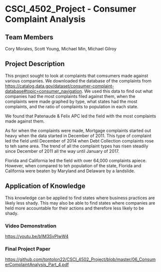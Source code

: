 # CSCI_4502_Project - Consumer Complaint Analysis

## Team Members

Cory Morales, Scott Young, Michael Min, Michael Gilroy

## Project Description

This project sought to look at complaints that comsumers made against various companies. We downloaded the database of the complaints from https://catalog.data.gov/dataset/consumer-complaint-database#topic=consumer_navigation. We used this data to find out what companies had the most complaints filed against them, when the complaints were made graphed by type, what states had the most complaints, and the ratio of complaints to population in each state.

We found that Patenaude & Felix APC led the field with the most complaints made against them. 

As for when the complaints were made, Mortgage complaints started out heavy when the data started in December of 2011. This type of complaint led the field until December of 2014 when Debt Collection complaints rose to teh same area. The trend of all the complaint types has risen steadily since December of 2011 all the way until January of 2017.

Florida and California led the field with over 64,000 complaints apiece. However, when compared to teh population of the state, Florida and California were beaten by Maryland and Delaware by a landslide.

## Application of Knowledge

This knowledge can be applied to find states where business practices are likely less shady. This may also be able to find states where companies are held more accountable for their actions and therefore less likely to be shady.

### Video Demonstration

https://youtu.be/b1M3SvPIwW4

### Final Project Paper

https://github.com/tontolon22/CSCI_4502_Project/blob/master/06_ConsumerComplaintAnalysis_Part_4.pdf
